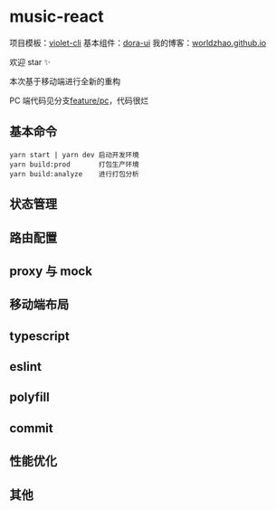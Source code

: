 # music-react

项目模板：[violet-cli](https://github.com/worldzhao/violet-cli)
基本组件：[dora-ui](https://github.com/worldzhao/dora-ui)
我的博客：[worldzhao.github.io](https://worldzhao.github.io/)

欢迎 star ✨

本次基于移动端进行全新的重构

PC 端代码见分支[feature/pc]()，代码很烂

## 基本命令

```
yarn start | yarn dev 启动开发环境
yarn build:prod       打包生产环境
yarn build:analyze    进行打包分析
```

## 状态管理

## 路由配置

## proxy 与 mock

## 移动端布局

## typescript

## eslint

## polyfill

## commit

## 性能优化

## 其他

